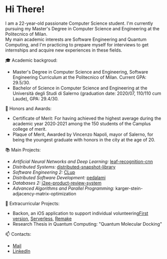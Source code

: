 # Hi There!
I am a 22-year-old passionate Computer Science student. I'm currently pursuing my Master's Degree in Computer Science and Engineering at the Politecnico of Milan.  
My main academic interests are Software Engineering and Quantum Computing, and I'm practicing to prepare myself for interviews to get internships and acquire new experiences in these fields.  

🎓 Academic backgroud:
* Master's Degree in Computer Science and Engineering, Software Engineering Curriculum at the Politecnico of Milan. Current GPA: 29.5/30.
* Bachelor of Science in Computer Science and Engineering at the Università degli Studi di Salerno (graduation date: 2020/07, 110/110 cum Laude), GPA: 29.4/30.

🏅 Honors and Awards:
* Certificate of Merit: For having achieved the highest average during the academic year 2020‐2021 among the 150 students of the Camplus college of merit.
* Plaque of Merit, Awarded by Vincenzo Napoli, mayor of Salerno, for being the youngest graduate with honors in the city at the age of 20.

📚 Main Projects:  
* _Artificial Neural Networks and Deep Learning:_ [leaf-recognition-cnn](https://codalab.lisn.upsaclay.fr/competitions/226)
* _Distributed Systems:_ [distributed-snapshot-library](https://github.com/triuzzi/distributed-snapshot-library)
* _Software Engineering 2:_ [CLup](https://github.com/triuzzi/CLup)
* _Distributed Software Development:_ [pedalami](https://github.com/pedalami/pedalami)
* _Databases 2:_ [j2ee-product-review-system](https://github.com/triuzzi/j2ee-product-review-system)
* _Advanced Algorithms and Parallel Programming:_ karger-stein-adjacency-matrix-optimization

📌 Extracurricular Projects:
* Backon, an iOS application to support individual volunteering[First version](https://github.com/triuzzi/BackOn), [Serverless](https://github.com/triuzzi/ServerlessBackOn), [Remake](https://github.com/triuzzi/BackOnReloaded)
* Research Thesis in Quantum Computing: "Quantum Molecular Docking"

📫 Contacts:
* [Mail](mailto:emanueletriuzzigmail.com)
* [LinkedIn](https://www.linkedin.com/in/etriuzzi/)
